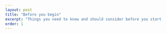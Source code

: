 ```yaml
---
layout: post
title: "Before you begin"
excerpt: "Things you need to know and should consider before you start to create your mentoring programme."
order: 1
---
```


